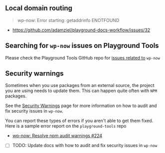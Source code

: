 ## Local domain routing
> wp-now: Error starting: getaddrinfo ENOTFOUND
- https://github.com/adamziel/playground-docs-workflow/issues/32

## Searching for `wp-now` issues on Playground Tools
Please check the Playground Tools GitHub repo for [issues related to](https://github.com/search?q=repo%3AWordPress%2Fwordpress-playground+wp-now&type=issues) `wp-now` 

## Security warnings
Sometimes when you use packages from an external source, the project you are using needs to update them. This can happen quite often with `NPM` packages.

See the [Security Warnings](./playground-tools/wp-now/fixing-security-warnings.md) page for more information on how to audit and fix security issues in `wp-now`.

You can report these types of errors if you aren't able to get them fixed.
Here is a sample error report on the `playground-tools` repo
- [wp-now: Resolve npm audit warnings #224](https://github.com/WordPress/playground-tools/issues/224)
- [ ] TODO: Update docs with how to audit and fix security issues in `wp-now`

